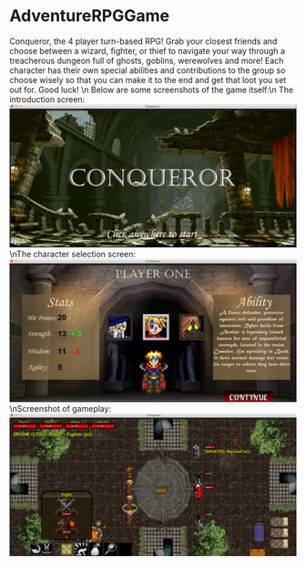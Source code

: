 # AdventureRPGGame
Conqueror, the 4 player turn-based RPG! Grab your closest friends and choose between a wizard, fighter, or thief to navigate your way through a treacherous dungeon full of ghosts, goblins, werewolves and more! Each character has their own special abilities and contributions to the group so choose wisely so that you can make it to the end and get that loot you set out for. Good luck! \n
Below are some screenshots of the game itself:\n
The introduction screen:
![Screenshot](Intro.png)
\nThe character selection screen:
![Screenshot](CharacterSelect.png)
\nScreenshot of gameplay:
![Screenshot](Gameplay.png)
